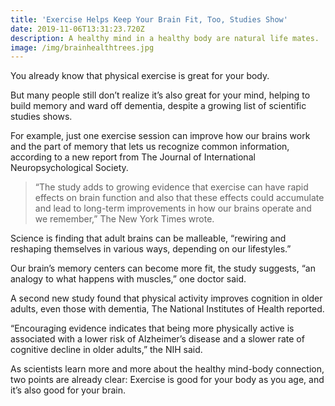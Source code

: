 ```yaml
---
title: 'Exercise Helps Keep Your Brain Fit, Too, Studies Show'
date: 2019-11-06T13:31:23.720Z
description: A healthy mind in a healthy body are natural life mates.
image: /img/brainhealthtrees.jpg
---
```

You already know that physical exercise is great for your body.But many people still don’t realize it’s also great for your mind, helping to build memory and ward off dementia, despite a growing list of scientific studies shows.For example, just one exercise session can improve how our brains work and the part of memory that lets us recognize common information, according to a new report from The Journal of International Neuropsychological Society. 

> “The study adds to growing evidence that exercise can have rapid effects on brain function and also that these effects could accumulate and lead to long-term improvements in how our brains operate and we remember,” The New York Times wrote. 

Science is finding that adult brains can be malleable, “rewiring and reshaping themselves in various ways, depending on our lifestyles.”Our brain’s memory centers can become more fit, the study suggests, “an analogy to what happens with muscles,” one doctor said.A second new study found that physical activity improves cognition in older adults, even those with dementia, The National Institutes of Health reported. “Encouraging evidence indicates that being more physically active is associated with a lower risk of Alzheimer’s disease and a slower rate of cognitive decline in older adults,” the NIH said. As scientists learn more and more about the healthy mind-body connection, two points are already clear: Exercise is good for your body as you age, and it’s also good for your brain.
